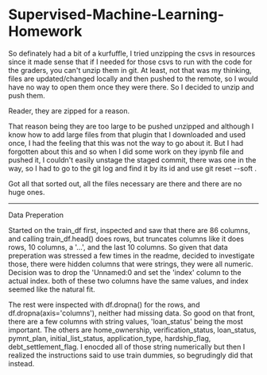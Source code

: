 # Supervised-Machine-Learning-Homework

So definately had a bit of a kurfuffle, I tried unzipping the csvs in resources since it made sense that if I needed for those csvs to run with the code for the graders, you can't unzip them in git.
At least, not that was my thinking, files are updated/changed locally and then pushed to the remote, so I would have no way to open them once they were there. 
So I decided to unzip and push them.

Reader, they are zipped for a reason. 

That reason being they are too large to be pushed unzipped and although I know how to add large files from that plugin that I downloaded and used once, 
I had the feeling that this was not the way to go about it. But I had forgotten about this and so when I did some work on they ipynb file and pushed it, 
I couldn't easily unstage the staged commit, there was one in the way, so I had to go to the git log and find it by its id and use git reset --soft <number>.

Got all that sorted out, all the files necessary are there and there are no huge ones. 

-------
Data Preperation

Started on the train_df first, inspected and saw that there are 86 columns, and calling train_df.head() does rows, but truncates columns like it does rows, 10 columns, a '...', and the last 10 columns.
So given that data preperation was stressed a few times in the readme, decided to investigate those, there were hidden columns that were strings, they were all numeric. 
Decision was to drop the 'Unnamed:0 and set the 'index' column to the actual index. both of these two columns have the same values, and index seemed like the natural fit. 

The rest were inspected with df.dropna() for the rows, and df.dropna(axis='columns'), neither had missing data. 
So good on that front, there are a few columns with string values, 'loan_status' being the most important. The others are home_ownership, verification_status, loan_status, 
pymnt_plan, initial_list_status, application_type, hardship_flag, debt_settlement_flag. I enocded all of those string numerically but then I realized the instructions said to use train dummies, so begrudingly did that instead. 
